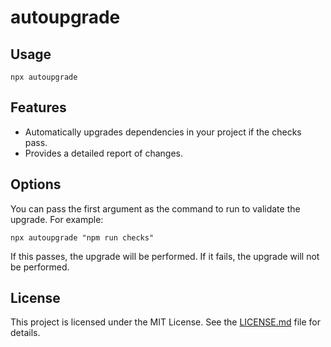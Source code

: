 # autoupgrade

## Usage

```
npx autoupgrade
```

## Features

- Automatically upgrades dependencies in your project if the checks pass.
- Provides a detailed report of changes.

## Options

You can pass the first argument as the command to run to validate the upgrade. For example:

```
npx autoupgrade "npm run checks"
```

If this passes, the upgrade will be performed. If it fails, the upgrade will not be performed.

## License

This project is licensed under the MIT License. See the [LICENSE.md](LICENSE.md) file for details.
